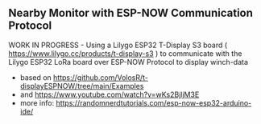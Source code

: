 ## Nearby Monitor with ESP-NOW Communication Protocol
 WORK IN PROGRESS - Using a Lilygo ESP32 T-Display S3 board ( https://www.lilygo.cc/products/t-display-s3 ) 
 to communicate with the
 Lilygo ESP32 LoRa board over ESP-NOW Protocol to display winch-data

 - based on https://github.com/VolosR/t-displayESPNOW/tree/main/Examples
 - and https://www.youtube.com/watch?v=wKs2BjljM3E
 - more info: https://randomnerdtutorials.com/esp-now-esp32-arduino-ide/
